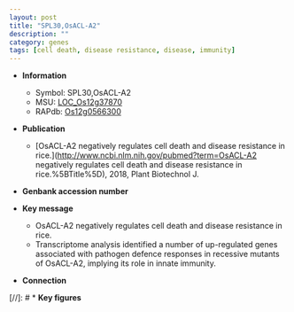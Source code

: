 ```yaml
---
layout: post
title: "SPL30,OsACL-A2"
description: ""
category: genes
tags: [cell death, disease resistance, disease, immunity]
---
```


* **Information**  
    + Symbol: SPL30,OsACL-A2  
    + MSU: [LOC_Os12g37870](http://rice.uga.edu/cgi-bin/ORF_infopage.cgi?orf=LOC_Os12g37870)  
    + RAPdb: [Os12g0566300](https://rapdb.dna.affrc.go.jp/locus/?name=Os12g0566300)  

* **Publication**  
    + [OsACL-A2 negatively regulates cell death and disease resistance in rice.](http://www.ncbi.nlm.nih.gov/pubmed?term=OsACL-A2 negatively regulates cell death and disease resistance in rice.%5BTitle%5D), 2018, Plant Biotechnol J.

* **Genbank accession number**  

* **Key message**  
    + OsACL-A2 negatively regulates cell death and disease resistance in rice.
    + Transcriptome analysis identified a number of up-regulated genes associated with pathogen defence responses in recessive mutants of OsACL-A2, implying its role in innate immunity.

* **Connection**  

[//]: # * **Key figures**  


